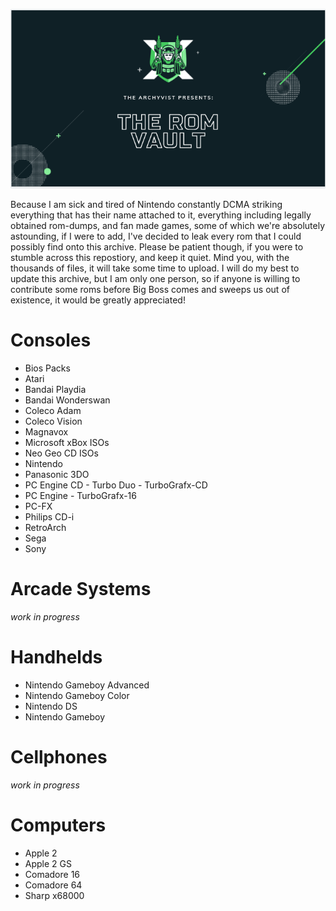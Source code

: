 ![The Rom Vault](https://github.com/TheArchyvist/roms4days/blob/master/roms%20vault.png)

Because I am sick and tired of Nintendo constantly DCMA striking everything that has their name attached to it, everything including legally obtained rom-dumps, and fan made games, some of which we're absolutely astounding, if I were to add, I've decided to leak every rom that I could possibly find onto this archive. Please be patient though, if you were to stumble across this repostiory, and keep it quiet. Mind you, with the thousands of files, it will take some time to upload. I will do my best to update this archive, but I am only one person, so if anyone is willing to contribute some roms before Big Boss comes and sweeps us out of existence, it would be greatly appreciated!

# Consoles
* Bios Packs
* Atari
* Bandai Playdia
* Bandai Wonderswan
* Coleco Adam
* Coleco Vision
* Magnavox
* Microsoft xBox ISOs
* Neo Geo CD ISOs
* Nintendo
* Panasonic 3DO
* PC Engine CD - Turbo Duo - TurboGrafx-CD
* PC Engine - TurboGrafx-16
* PC-FX
* Philips CD-i
* RetroArch
* Sega
* Sony

# Arcade Systems
_work in progress_

# Handhelds
* Nintendo Gameboy Advanced
* Nintendo Gameboy Color
* Nintendo DS
* Nintendo Gameboy

# Cellphones
_work in progress_

# Computers
* Apple 2
* Apple 2 GS
* Comadore 16
* Comadore 64
* Sharp x68000
